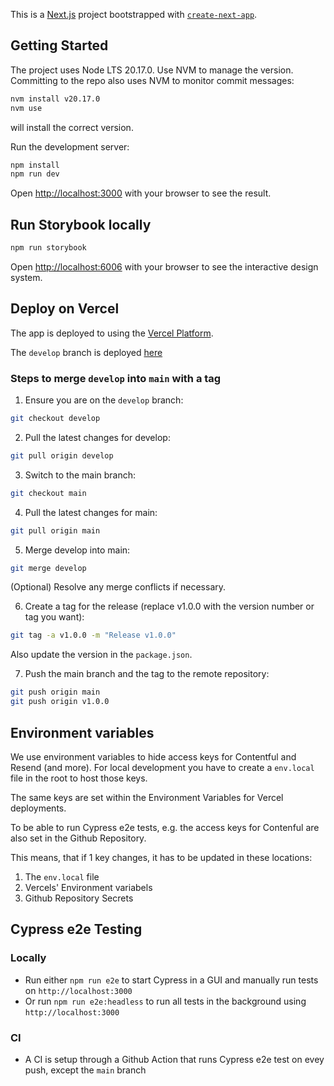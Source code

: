 This is a [Next.js](https://nextjs.org/) project bootstrapped with [`create-next-app`](https://github.com/vercel/next.js/tree/canary/packages/create-next-app).

## Getting Started

The project uses Node LTS 20.17.0. Use NVM to manage the version. 
Committing to the repo also uses NVM to monitor commit messages:

```bash
nvm install v20.17.0
nvm use
```

will install the correct version.

Run the development server:

```bash
npm install
npm run dev
```

Open [http://localhost:3000](http://localhost:3000) with your browser to see the result.

## Run Storybook locally

```bash
npm run storybook
```

Open [http://localhost:6006](http://localhost:6006) with your browser to see the interactive design system.

## Deploy on Vercel

The app is deployed to using the [Vercel Platform](https://vercel.com/new?utm_medium=default-template&filter=next.js&utm_source=create-next-app&utm_campaign=create-next-app-readme).

The `develop` branch is deployed [here](https://wiebecool-git-develop-tom-cools-projects.vercel.app/)

### Steps to merge `develop` into `main` with a tag

1. Ensure you are on the `develop` branch:
```bash
git checkout develop
```

2. Pull the latest changes for develop:
```bash
git pull origin develop
```

3. Switch to the main branch:
```bash
git checkout main
```

4. Pull the latest changes for main:
```bash
git pull origin main
```

5. Merge develop into main:
```bash
git merge develop
```
(Optional) Resolve any merge conflicts if necessary.

6. Create a tag for the release (replace v1.0.0 with the version number or tag you want):
```bash
git tag -a v1.0.0 -m "Release v1.0.0"
```
Also update the version in the `package.json`.

7. Push the main branch and the tag to the remote repository:
```bash
git push origin main
git push origin v1.0.0
```

## Environment variables

We use environment variables to hide access keys for Contentful and Resend (and more).
For local development you have to create a `env.local` file in the root to host those keys.

The same keys are set within the Environment Variables for Vercel deployments.

To be able to run Cypress e2e tests, e.g. the access keys for Contenful are also set in the Github Repository.

This means, that if 1 key changes, it has to be updated in these locations:

1. The `env.local` file
2. Vercels' Environment variabels
3. Github Repository Secrets

## Cypress e2e Testing

### Locally

-   Run either `npm run e2e` to start Cypress in a GUI and manually run tests on `http://localhost:3000`
-   Or run `npm run e2e:headless` to run all tests in the background using `http://localhost:3000`

### CI

-   A CI is setup through a Github Action that runs Cypress e2e test on evey push, except the `main` branch
